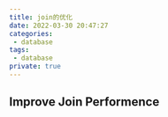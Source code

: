 ```yaml
---
title: join的优化
date: 2022-03-30 20:47:27
categories: 
 - database
tags: 
 - database
private: true
---
```


## Improve Join Performence

